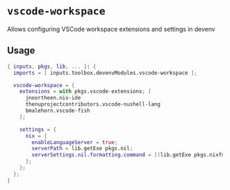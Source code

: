 # `vscode-workspace`

Allows configuring VSCode workspace extensions and settings in devenv

## Usage

```nix
{ inputs, pkgs, lib, ... }: {
  imports = [ inputs.toolbox.devenvModules.vscode-workspace ];

  vscode-workspace = {
    extensions = with pkgs.vscode-extensions; [
      jnoortheen.nix-ide
      thenuprojectcontributors.vscode-nushell-lang
      bmalehorn.vscode-fish
    ];

    settings = {
      nix = {
        enableLanguageServer = true;
        serverPath = lib.getExe pkgs.nil;
        serverSettings.nil.formatting.command = [(lib.getExe pkgs.nixfmt-rfc-style)];
      };
    };
  };
}
```
